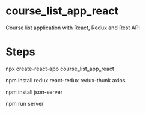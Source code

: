 # course_list_app_react 

Course list application with React, Redux and Rest API 

# Steps

npx create-react-app course_list_app_react

npm install redux react-redux redux-thunk axios

npm install json-server

npm run server


